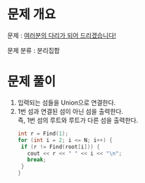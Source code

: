# 문제 개요

문제 : [여러분의 다리가 되어 드리겠습니다!](https://www.acmicpc.net/problem/17352)

문제 분류 : 분리집합

# 문제 풀이

1. 입력되는 섬들을 Union으로 연결한다.
2. 1번 섬과 연결된 섬이 아닌 섬을 출력한다.  
    즉, 1번 섬의 루트와 루트가 다른 섬을 출력한다.
   ```cpp
   int r = Find(1);
   for (int i = 2; i <= N; i++) {
    if (r != Find(root[i])) {
      cout << r << " " << i << "\n";
      break;
    }
   }
   ```
